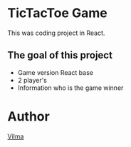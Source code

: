# TicTacToe Game

This was coding project in React.

## The goal of this project

* Game version React base
* 2 player's
* Information who is the game winner

# Author

[Vilma](https://github.com/VilmaPa)
